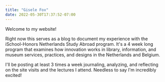 ```yaml
---
title: "Gisele Fox"
date: 2022-05-30T17:37:52-07:00
---
```


Welcome to my website! 

Right now this serves as a blog to document my experience with the iSchool-Honors Netherlands Study Abroad program. It's a 4 week long program that examines how innovation works in library, information, and museum services, practices, and designs in the Netherlands and Belgium. 

I'll be posting at least 3 times a week journaling, analyzing, and reflecting on the site visits and the lectures I attend. Needless to say I'm incredibly excited!